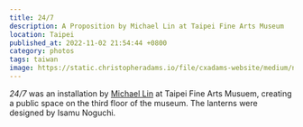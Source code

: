 ```yaml
---
title: 24/7
description: A Proposition by Michael Lin at Taipei Fine Arts Museum
location: Taipei
published_at: 2022-11-02 21:54:44 +0800
category: photos
tags: taiwan
image: https://static.christopheradams.io/file/cxadams-website/medium/nextcloud/Photos/Albums/2019/20190830-1448_Taipei_TFAM/20190830-1448_Taipei_TFAM_L1006990-0.jpg
---
```


*24/7* was an installation by [Michael Lin] at Taipei Fine Arts Musuem, creating
a public space on the third floor of the museum. The lanterns were designed by
Isamu Noguchi.

[Michael Lin]: https://www.ateliermichaellin.com/
